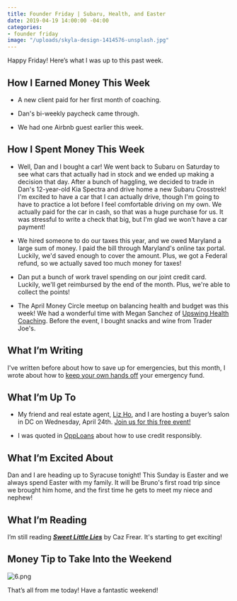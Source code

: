 ```yaml
---
title: Founder Friday | Subaru, Health, and Easter
date: 2019-04-19 14:00:00 -04:00
categories:
- founder friday
image: "/uploads/skyla-design-1414576-unsplash.jpg"
---
```


Happy Friday! Here’s what I was up to this past week.

## **How I Earned Money This Week**

* A new client paid for her first month of coaching.

* Dan's bi-weekly paycheck came through.

* We had one Airbnb guest earlier this week.

## **How I Spent Money This Week**

* Well, Dan and I bought a car! We went back to Subaru on Saturday to see what cars that actually had in stock and we ended up making a decision that day. After a bunch of haggling, we decided to trade in Dan's 12-year-old Kia Spectra and drive home a new Subaru Crosstrek! I'm excited to have a car that I can actually drive, though I'm going to have to practice a lot before I feel comfortable driving on my own. We actually paid for the car in cash, so that was a huge purchase for us. It was stressful to write a check that big, but I'm glad we won't have a car payment!

* We hired someone to do our taxes this year, and we owed Maryland a large sum of money. I paid the bill through Maryland's online tax portal. Luckily, we'd saved enough to cover the amount. Plus, we got a Federal refund, so we actually saved too much money for taxes!

* Dan put a bunch of work travel spending on our joint credit card. Luckily, we'll get reimbursed by the end of the month. Plus, we're able to collect the points!

* The April Money Circle meetup on balancing health and budget was this week! We had a wonderful time with Megan Sanchez of [Upswing Health Coaching](https://upswinghealthcoaching.com/). Before the event, I bought snacks and wine from Trader Joe's.

## **What I’m Writing**

I've written before about how to save up for emergencies, but this month, I wrote about how to [keep your own hands off](https://www.maggiegermano.com/blog/how-to-keep-your-hands-off-your-emergency-savings/) your emergency fund.

## **What I’m Up To**

* My friend and real estate agent, [Liz Ho](https://www.rlahre.com/agent/liz-ho/), and I are hosting a buyer’s salon in DC on Wednesday, April 24th. [Join us for this free event!](https://www.eventbrite.com/e/what-does-it-financially-take-to-buy-a-home-a-buyers-salon-tickets-59796021510)

* I was quoted in [OppLoans](https://www.opploans.com/blog/financial-basics-how-to-use-credit-responsibly/) about how to use credit responsibly.

## **What I’m Excited About**

Dan and I are heading up to Syracuse tonight! This Sunday is Easter and we always spend Easter with my family. It will be Bruno's first road trip since we brought him home, and the first time he gets to meet my niece and nephew!

## **What I’m Reading**

I’m still reading ***[Sweet Little Lies](https://www.amazon.com/Sweet-Little-Lies-Caz-Frear/dp/0062823191)*** by Caz Frear. It's starting to get exciting!

## **Money Tip to Take Into the Weekend**

![6.png](/uploads/6.png)

That’s all from me today! Have a fantastic weekend!